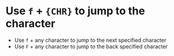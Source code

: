 # Use `f` + `{CHR}` to jump to the character

- Use `f` + any character to jump to the next specified character 
- Use `F` + any character to jump to the back specified character

